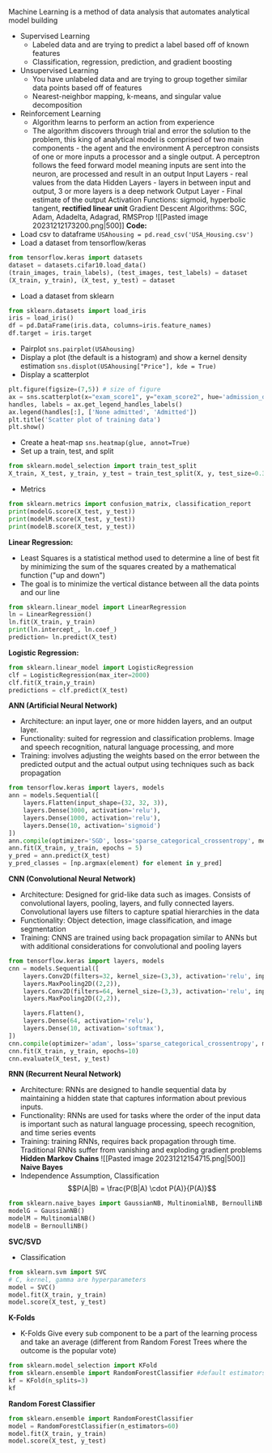 Machine Learning is a method of data analysis that automates analytical model building
- Supervised Learning
	- Labeled data and are trying to predict a label based off of known features
	- Classification, regression, prediction, and gradient boosting
- Unsupervised Learning
	- You have unlabeled data and are trying to group together similar data points based off of features
	- Nearest-neighbor mapping, k-means, and singular value decomposition
- Reinforcement Learning
	- Algorithm learns to perform an action from experience
	- The algorithm discovers through trial and error the solution to the problem, this king of analytical model is comprised of two main components - the agent and the environment
A perceptron consists of one or more inputs a processor and a single output. A perceptron follows the feed forward model meaning inputs are sent into the neuron, are processed and result in an output
Input Layers - real values from the data
Hidden Layers - layers in between input and output, 3 or more layers is a deep network
Output Layer - Final estimate of the output
Activation Functions: sigmoid, hyperbolic tangent, **rectified linear unit**
Gradient Descent Algorithms: SGC, Adam, Adadelta, Adagrad, RMSProp
![[Pasted image 20231212173200.png|500]]
**Code:**
- Load csv to dataframe
`USAhousing = pd.read_csv('USA_Housing.csv')`
- Load a dataset from tensorflow/keras
```python
from tensorflow.keras import datasets
dataset = datasets.cifar10.load_data()
(train_images, train_labels), (test_images, test_labels) = dataset
(X_train, y_train), (X_test, y_test) = dataset
```
- Load a dataset from sklearn
```python
from sklearn.datasets import load_iris
iris = load_iris()
df = pd.DataFrame(iris.data, columns=iris.feature_names)
df.target = iris.target
```
- Pairplot
`sns.pairplot(USAhousing)`
- Display a plot (the default is a histogram) and show a kernel density estimation
`sns.displot(USAhousing["Price"], kde = True)`
- Display a scatterplot
```python
plt.figure(figsize=(7,5)) # size of figure
ax = sns.scatterplot(x="exam_score1", y="exam_score2", hue='admission_decision', data=df, style='admission_decision', s=80)
handles, labels = ax.get_legend_handles_labels()
ax.legend(handles[:], ['None admitted', 'Admitted'])
plt.title('Scatter plot of training data')
plt.show()
```
- Create a heat-map
`sns.heatmap(glue, annot=True)`
- Set up a train, test, and split
```python
from sklearn.model_selection import train_test_split
X_train, X_test, y_train, y_test = train_test_split(X, y, test_size=0.33, random_state=42)
```
- Metrics
```python
from sklearn.metrics import confusion_matrix, classification_report
print(modelG.score(X_test, y_test))
print(modelM.score(X_test, y_test))
print(modelB.score(X_test, y_test))
```
**Linear Regression:**
- Least Squares is a statistical method used to determine a line of best fit by minimizing the sum of the squares created by a mathematical function ("up and down")
- The goal is to minimize the vertical distance between all the data points and our line
```python
from sklearn.linear_model import LinearRegression
ln = LinearRegression()
ln.fit(X_train, y_train)
print(ln.intercept_, ln.coef_)
prediction= ln.predict(X_test)
```
**Logistic Regression:**
```python
from sklearn.linear_model import LogisticRegression
clf = LogisticRegression(max_iter=2000)
clf.fit(X_train,y_train)
predictions = clf.predict(X_test)
```
**ANN (Artificial Neural Network)**
- Architecture: an input layer, one or more hidden layers, and an output layer.
- Functionality: suited for regression and classification problems. Image and speech recognition, natural language processing, and more
- Training: involves adjusting the weights based on the error between the predicted output and the actual output using techniques such as back propagation
```python
from tensorflow.keras import layers, models
ann = models.Sequential([
    layers.Flatten(input_shape=(32, 32, 3)),
    layers.Dense(3000, activation='relu'),
    layers.Dense(1000, activation='relu'),
    layers.Dense(10, activation='sigmoid')
])
ann.compile(optimizer='SGD', loss='sparse_categorical_crossentropy', metrics='accuracy')
ann.fit(X_train, y_train, epochs = 5)
y_pred = ann.predict(X_test)
y_pred_classes = [np.argmax(element) for element in y_pred]
```
**CNN (Convolutional Neural Network)**
- Architecture: Designed for grid-like data such as images. Consists of convolutional layers, pooling, layers, and fully connected layers. Convolutional layers use filters to capture spatial hierarchies in the data
- Functionality: Object detection, image classification, and image segmentation
- Training: CNNS are trained using back propagation similar to ANNs but with additional considerations for convolutional and pooling layers
```python
from tensorflow.keras import layers, models
cnn = models.Sequential([
    layers.Conv2D(filters=32, kernel_size=(3,3), activation='relu', input_shape=(32,32,3)),
    layers.MaxPooling2D((2,2)),
    layers.Conv2D(filters=64, kernel_size=(3,3), activation='relu', input_shape=(32,32,3)),
    layers.MaxPooling2D((2,2)),

    layers.Flatten(),
    layers.Dense(64, activation='relu'),
    layers.Dense(10, activation='softmax'),    
])
cnn.compile(optimizer='adam', loss='sparse_categorical_crossentropy', metrics=['accuracy'])
cnn.fit(X_train, y_train, epochs=10)
cnn.evaluate(X_test, y_test)
```
**RNN (Recurrent Neural Network)**
- Architecture: RNNs are designed to handle sequential data by maintaining a hidden state that captures information about previous inputs.
- Functionality: RNNs are used for tasks where the order of the input data is important such as natural language processing, speech recognition, and time series events
- Training: training RNNs, requires back propagation through time. Traditional RNNs suffer from vanishing and exploding gradient problems
**Hidden Markov Chains**
![[Pasted image 20231212154715.png|500]]
**Naive Bayes**
- Independence Assumption, Classification
$$P(A|B) = \frac{P(B|A) \cdot P(A)}{P(A)}$$
```python
from sklearn.naive_bayes import GaussianNB, MultinomialNB, BernoulliNB
modelG = GaussianNB()
modelM = MultinomialNB()
modelB = BernoulliNB()
```
**SVC/SVD**
- Classification
```python
from sklearn.svm import SVC
# C, kernel, gamma are hyperparameters
model = SVC()
model.fit(X_train, y_train)
model.score(X_test, y_test)
```
**K-Folds**
- K-Folds Give every sub component to be a part of the learning process and take an average (different from Random Forest Trees where the outcome is the popular vote) 
```python
from sklearn.model_selection import KFold
from sklearn.ensemble import RandomForestClassifier #default estimators is 100
kf = KFold(n_splits=3)
kf
```
**Random Forest Classifier**
```python
from sklearn.ensemble import RandomForestClassifier
model = RandomForestClassifier(n_estimators=60)
model.fit(X_train, y_train)
model.score(X_test, y_test)
```